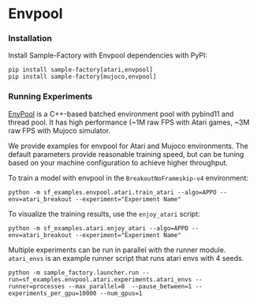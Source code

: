 # Envpool

### Installation

Install Sample-Factory with Envpool dependencies with PyPI:

```
pip install sample-factory[atari,envpool]
pip install sample-factory[mujoco,envpool]
```

### Running Experiments
[EnvPool](https://envpool.readthedocs.io/en/latest/) is a C++-based batched environment pool with pybind11 and thread pool. It has high performance (~1M raw FPS with Atari games, ~3M raw FPS with Mujoco simulator.

We provide examples for envpool for Atari and Mujoco environments. The default parameters provide reasonable training speed, but can be tuning based on your machine configuration to achieve higher throughput.

To train a model with envpool in the `BreakoutNoFrameskip-v4` environment:

```
python -m sf_examples.envpool.atari.train_atari --algo=APPO --env=atari_breakout --experiment="Experiment Name"
```

To visualize the training results, use the `enjoy_atari` script:

```
python -m sf_examples.atari.enjoy_atari --algo=APPO --env=atari_breakout --experiment="Experiment Name"
```

Multiple experiments can be run in parallel with the runner module. `atari_envs` is an example runner script that runs atari envs with 4 seeds. 

```
python -m sample_factory.launcher.run --run=sf_examples.envpool.atari.experiments.atari_envs --runner=processes --max_parallel=8  --pause_between=1 --experiments_per_gpu=10000 --num_gpus=1
```
